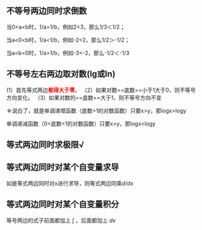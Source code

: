 ## 不等号两边同时求倒数

当0<a<b时，1/a>1/b，例如2<3，那么1/3＜1/2；

当a<0<b时，1/a<1/b，例如-2<2，那么1/2＞-1/2；

当a<b<0时，1/a>1/b，例如-3<-2，那么-1/2＜-1/3



## 不等号左右两边取对数(lg或ln)

  (1）首先等式两边<font color = red>**都得大于零**</font>。
（2）如果对数==底数==小于1大于0，则不等号方向变化。
（3）如果对数的==底数==大于1，则不等号方向不变 

☆说白了，就是单调递增函数（底数>1的对数函数）只要x>y，那logx>logy

单调递减函数（0<底数<1的对数函数）只要x>y，那logx<logy



## 等式两边同时求极限√



## 等式两边同时对某个自变量求导

如是等式两边同时对x进行求导，则等式两边同乘$d/dx$



## 等式两边同时对某个自变量积分

等号两边的式子前面都加上 $\int$ ，后面都加上 $dx$
